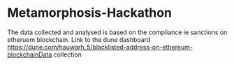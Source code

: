 # Metamorphosis-Hackathon
The data collected and analysed is based on the compliance ie sanctions on etheruem blockchain.
Link to the dune dashboard https://dune.com/hauwarh_5/blacklisted-address-on-ethereum-blockchainData collection

